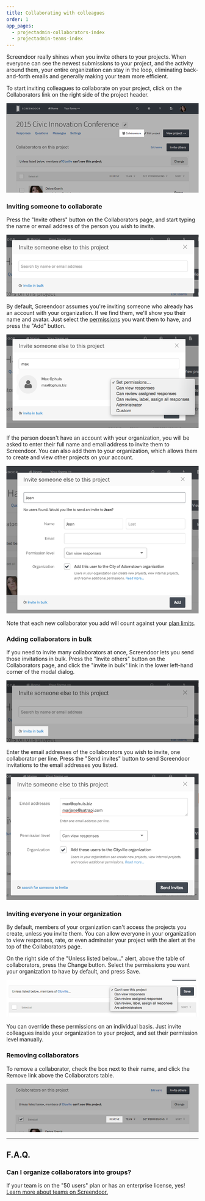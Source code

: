 ```yaml
---
title: Collaborating with colleagues
order: 1
app_pages:
  - projectadmin-collaborators-index
  - projectadmin-teams-index
---
```


Screendoor really shines when you invite others to your projects. When everyone can see the newest submissions to your project, and the activity around them, your entire organization can stay in the loop, eliminating back-and-forth emails and generally making your team more efficient.

To start inviting colleagues to collaborate on your project, click on the Collaborators link on the right side of the project header.

![The Collaborators link in the project header.](../images/collabs_1.png)

### Inviting someone to collaborate

Press the "Invite others" button on the Collaborators page, and start typing the name or email address of the person you wish to invite.

![Modal dialog for inviting a collaborator.](../images/collabs_2.png)

By default, Screendoor assumes you're inviting someone who already has an account with your organization. If we find them, we'll show you their name and avatar. Just select the [permissions](permissions.html) you want them to have, and press the "Add" button.

![Adding a collaborator inside your organization.](../images/collabs_3.png)

If the person doesn't have an account with your organization, you will be asked to enter their full name and email address to invite them to Screendoor. You can also add them to your organization, which allows them to create and view other projects on your account.

![Inviting a new collaborator to Screendoor.](../images/collabs_4.png)

Note that each new collaborator you add will count against your [plan limits](../plans_and_billing/limitations.html).

### Adding collaborators in bulk

If you need to invite many collaborators at once, Screendoor lets you send those invitations in bulk. Press the "Invite others" button on the Collaborators page, and click the "invite in bulk" link in the lower left-hand corner of the modal dialog.

![Link to invite collaborators in bulk.](../images/collabs_5.png)

Enter the email addresses of the collaborators you wish to invite, one collaborator per line. Press the "Send invites" button to send Screendoor invitations to the email addresses you listed.

![Sending bulk invites to collaborators.](../images/collabs_6.png)

### Inviting everyone in your organization

By default, members of your organization can't access the projects you create, unless you invite them. You can allow everyone in your organization to view responses, rate, or even adminster your project with the alert at the top of the Collaborators page.

On the right side of the "Unless listed below&hellip;" alert, above the table of collaborators, press the Change button. Select the permissions you want your organization to have by default, and press Save.

![Changing permissions for your organization.](../images/collabs_7.png)

You can override these permissions on an individual basis. Just invite colleagues inside your organization to your project, and set their permission level manually.

### Removing collaborators

To remove a collaborator, check the box next to their name, and click the Remove link above the Collaborators table.

![Removing collaborators.](../images/collabs_8.png)

---

## F.A.Q.

### Can I organize collaborators into groups?
If your team is on the "50 users" plan or has an enterprise license, yes! [Learn more about teams on Screendoor.](teams.html)
